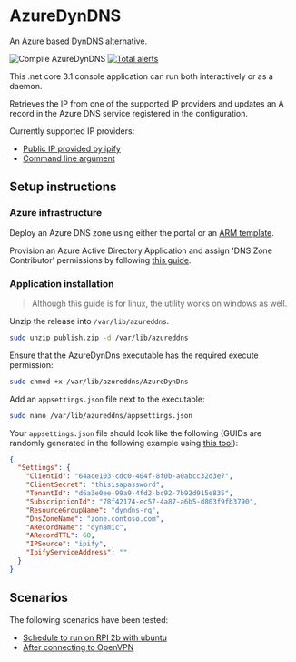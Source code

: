 # AzureDynDNS

An Azure based DynDNS alternative.

![Compile AzureDynDNS](https://github.com/dodekanisou/AzureDynDNS/workflows/Compile%20AzureDynDNS/badge.svg)
[![Total alerts](https://img.shields.io/lgtm/alerts/g/dodekanisou/AzureDynDNS.svg?logo=lgtm&logoWidth=18)](https://lgtm.com/projects/g/dodekanisou/AzureDynDNS/alerts/)

This .net core 3.1 console application can run both interactively or as a daemon.

Retrieves the IP from one of the supported IP providers and updates an A record in the Azure DNS service registered in the configuration.

Currently supported IP providers:

- [Public IP provided by ipify](docs/ip-sources/ipify-public-ip.md)
- [Command line argument](docs/ip-sources/command-line-argument.md)

## Setup instructions

### Azure infrastructure

Deploy an Azure DNS zone using either the portal or an
[ARM template](https://github.com/Azure/azure-quickstart-templates/tree/master/101-azure-dns-new-zone).

Provision an Azure Active Directory Application and assign 'DNS Zone Contributor' permissions by following [this guide](docs/create-aad-application.md).

### Application installation

> Although this guide is for linux, the utility works on windows as well.

Unzip the release into `/var/lib/azureddns`.

```bash
sudo unzip publish.zip -d /var/lib/azureddns
```

Ensure that the AzureDynDns executable has the required execute permission:

```bash
sudo chmod +x /var/lib/azureddns/AzureDynDns
```

Add an `appsettings.json` file next to the executable:

```bash
sudo nano /var/lib/azureddns/appsettings.json
```

Your `appsettings.json` file should look like the following (GUIDs are randomly generated in the following example using
[this tool](https://www.guidgenerator.com/online-guid-generator.aspx)):

```json
{
  "Settings": {
    "ClientId": "64ace103-cdc0-404f-8f0b-a0abcc32d3e7",
    "ClientSecret": "thisisapassword",
    "TenantId": "d6a3e0ee-99a9-4fd2-bc92-7b92d915e835",
    "SubscriptionId": "78f42174-ec57-4a87-a6b5-d803f9fb3790",
    "ResourceGroupName": "dyndns-rg",
    "DnsZoneName": "zone.contoso.com",
    "ARecordName": "dynamic",
    "ARecordTTL": 60,
    "IPSource": "ipify",
    "IpifyServiceAddress": ""
  }
}
```

## Scenarios

The following scenarios have been tested:

- [Schedule to run on RPI 2b with ubuntu](docs/scenarios/rpi-ubuntu-service.md)
- [After connecting to OpenVPN](docs/scenarios/openvpn-up-cmd.md)
